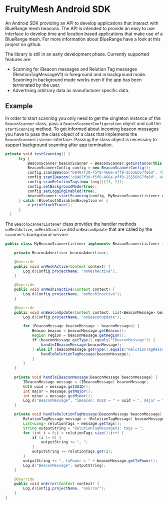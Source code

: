 # FruityMesh Android SDK
An Android SDK providing an API to develop applications that interact with BlueRange mesh beacons. The API is intended to provide an easy to use interface to develop time and location based applications that make use of a BlueRange mesh. For more information about BlueRange have a look at this project on github.

The library is still in an early development phase. Currently supported features are:
- Scanning for iBeacon messages and Relution Tag messages (RelutionTagMessageV1) in foreground and in background mode. Scanning in background mode works even if the app has been terminated by the user.
- Advertising arbitrary data as manufacturer specific data.

## Example
In order to start scanning you only need to get the singleton instance of the ```BeaconScanner``` class, pass a ```BeaconScannerConfiguration``` object and call the ```startScanning``` method. To get informed about incoming beacon messages you have to pass the class object of a class that implements the ```BeaconScannerListener``` interface. Passing the class object is necessary to support background scanning after app termination.
```java
private void testScanning() {
      try {
          BeaconScanner beaconScanner = BeaconScanner.getInstance(this);
          BeaconScannerConfig config = new BeaconScannerConfig();
          config.scanIBeacon("b9407f30-f5f8-466e-aff9-25556b57fe6d", 45, 1);
          config.scanIBeacon("c9407f30-f5f8-466e-aff9-25556b57fe6d", 46, 2);
          config.scanRelutionTags(new long[]{13, 2});
          config.setBackgroundMode(true);
          config.setLoggingEnabled(true);
          beaconScanner.startScanning(config, MyBeaconScannerListener.class);
      } catch (BluetoothDisabledException e) {
          e.printStackTrace();
      }
  }
```

The ```BeaconScannerListener``` class provides the handler methods ```onMeshActive```, ```onMeshInactive``` and ```onBeaconUpdate``` that are called by the scanner's background service.
```java
public class MyBeaconScannerListener implements BeaconScannerListener {

    private BeaconAdvertiser beaconAdvertiser;

    @Override
    public void onMeshActive(Context context) {
        Log.d(Config.projectName, "onMeshActive");
    }

    @Override
    public void onMeshInactive(Context context) {
        Log.d(Config.projectName, "onMeshInactive");
    }

    @Override
    public void onBeaconUpdate(Context context, List<BeaconMessage> beaconMessages) {
        Log.d(Config.projectName, "onBeaconUpdate");

        for (BeaconMessage beaconMessage : beaconMessages) {
            Beacon beacon = beaconMessage.getBeacon();
            Region region = beaconMessage.getRegion();
            if (beaconMessage.getType().equals("IBeaconMessage")) {
                handleIBeaconMessage(beaconMessage);
            } else if (beaconMessage.getType().equals("RelutionTagMessageV1")) {
                handleRelutionTagMessage(beaconMessage);
            }
        }
    }
    
    private void handleIBeaconMessage(BeaconMessage beaconMessage) {
        IBeaconMessage message = (IBeaconMessage) beaconMessage;
        UUID uuid = message.getUUID();
        int major = message.getMajor();
        int minor = message.getMinor();
        Log.d("BeaconMessage", "iBeacon: UUID = " + uuid + ", major = " + major + ", minor = " + minor);
    }

    private void handleRelutionTagMessage(BeaconMessage beaconMessage) {
        RelutionTagMessage message = (RelutionTagMessage) beaconMessage;
        List<Long> relutionTags = message.getTags();
        String outputString = "RelutionTagMessageV1: tags = ";
        for (int i = 0;i < relutionTags.size();i++) {
            if (i != 0) {
                outputString += ", ";
            }
            outputString += relutionTags.get(i);
        }
        outputString += ", txPower = " + beaconMessage.getTxPower();
        Log.d("BeaconMessage", outputString);
    }

    @Override
    public void onError(Context context) {
        Log.d(Config.projectName, "onError");
    }
}
```
